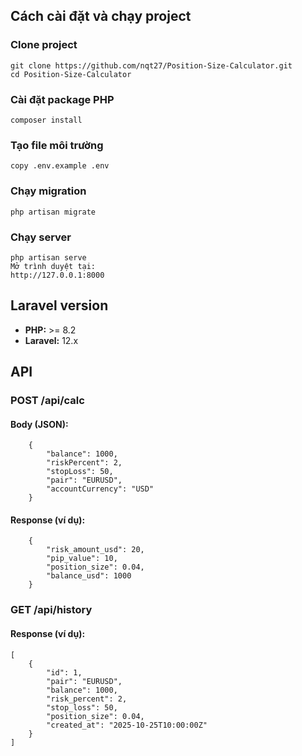## Cách cài đặt và chạy project

### Clone project

    git clone https://github.com/nqt27/Position-Size-Calculator.git
    cd Position-Size-Calculator

### Cài đặt package PHP

    composer install

### Tạo file môi trường

    copy .env.example .env

### Chạy migration

    php artisan migrate

### Chạy server

    php artisan serve
    Mở trình duyệt tại:
    http://127.0.0.1:8000

## Laravel version

-   **PHP:** >= 8.2
-   **Laravel:** 12.x

## API
### POST /api/calc

#### Body (JSON):

        {
            "balance": 1000,
            "riskPercent": 2,
            "stopLoss": 50,
            "pair": "EURUSD",
            "accountCurrency": "USD"
        }

#### Response (ví dụ):

        {
            "risk_amount_usd": 20,
            "pip_value": 10,
            "position_size": 0.04,
            "balance_usd": 1000
        }

    
### GET /api/history

#### Response (ví dụ):

    [
        {
            "id": 1,
            "pair": "EURUSD",
            "balance": 1000,
            "risk_percent": 2,
            "stop_loss": 50,
            "position_size": 0.04,
            "created_at": "2025-10-25T10:00:00Z"
        }
    ]
